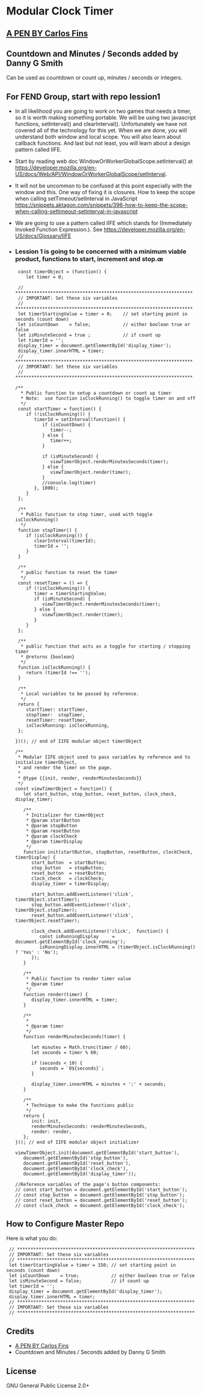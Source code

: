 # Modular Clock Timer
## [A PEN BY Carlos Fins](https://github.com/clockwerkz?tab=repositories)
## Countdown and Minutes / Seconds added by Danny G Smith

Can be used as countdown or count up, minutes / seconds or integers.

## For FEND Group, start with repo lession1 

- In all likelihood you are going to work on two games that needs a timer, so it is worth making something portable. We will be using two javascript functions, setInterval() and clearInterval().  Unfortunately we have not covered all of the technology for this yet.  When we are done, you will understand both window and local scope.  You will also learn about callback functions. And last but not least, you will learn about a design pattern called IIFE.

- Start by reading web doc WindowOrWorkerGlobalScope.setInterval() at https://developer.mozilla.org/en-US/docs/Web/API/WindowOrWorkerGlobalScope/setInterval.

- It will not be uncommon to be confused at this point especially with the window and this. One way of fixing it is closures. How to keep the scope when calling setTimeout/setInterval in JavaScript https://snippets.aktagon.com/snippets/396-how-to-keep-the-scope-when-calling-settimeout-setinterval-in-javascript

- We are going to use a pattern called IIFE which stands for (Immediately Invoked Function Expression.). See https://developer.mozilla.org/en-US/docs/Glossary/IIFE

- ### Lession 1 is going to be concerned with a minimum viable product, functions to start, increment and stop.œ
       
       const timerObject = (function() {
          let timer = 0;
    
       // ******************************************************************
       // IMPORTANT: Set these six variables
       // ******************************************************************
       let timerStartingValue = timer = 0;    // set starting point in seconds (count down)
       let isCountDown    = false;            // either boolean true or false
       let isMinuteSecond = true ;            // if count up
       let timerId = '';
       display_timer = document.getElementById('display_timer');
       display_timer.innerHTML = timer;
       // ******************************************************************
       // IMPORTANT: Set these six variables
       // ******************************************************************
    
      /**
        * Public function to setup a countdown or count up timer
        * Note:  use function isClockRunning() to toggle timer on and off
        */
       const startTimer = function() {
          if (!isClockRunning()) {
             timerId = setInterval(function() {
                if (isCountDown) {
                   timer--;
                } else {
                   timer++;
                }
    
                if (isMinuteSecond) {
                   viewTimerObject.renderMinutesSeconds(timer);
                } else {
                   viewTimerObject.render(timer);
                }
                //console.log(timer)
             }, 1000);
          }
       };
    
       /**
        * Public function to stop timer, used with toggle isClockRunning()
        */
       function stopTimer() {
          if (isClockRunning()) {
             clearInterval(timerId);
             timerId = '';
          }
       }
    
       /**
        * public function to reset the timer
        */
       const resetTimer = () => {
          if (!isClockRunning()) {
             timer = timerStartingValue;
             if (isMinuteSecond) {
                viewTimerObject.renderMinutesSeconds(timer);
             } else {
                viewTimerObject.render(timer);
             }
          }
       };
    
       /**
        * public function that acts as a toggle for starting / stopping timer
        * @returns {boolean}
        */
       function isClockRunning() {
          return (timerId !== '');
       }
    
       /**
        * Local variables to be passed by reference.
        */
       return {
          startTimer: startTimer,
          stopTimer:  stopTimer,
          resetTimer: resetTimer,
          isClockRunning: isClockRunning,
       };
    
      })(); // end of IIFE modular object timerObject
      
      /**
       * Modular IIFE object used to pass variables by reference and to initialize timerObject,
       * and render the timer on the page.
       *
       * @type {{init, render, renderMinutesSeconds}}
       */
      const viewTimerObject = function() {
         let start_button, stop_button, reset_button, clock_check, display_timer;
      
         /**
          * Initializer for timerObject
          * @param startButton
          * @param stopButton
          * @param resetButton
          * @param clockCheck
          * @param timerDisplay
          */
         function init(startButton, stopButton, resetButton, clockCheck, timerDisplay) {
            start_button  = startButton;
            stop_button   = stopButton;
            reset_button  = resetButton;
            clock_check   = clockCheck;
            display_timer = timerDisplay;
      
            start_button.addEventListener('click', timerObject.startTimer);
            stop_button.addEventListener('click',  timerObject.stopTimer);
            reset_button.addEventListener('click', timerObject.resetTimer);
      
            clock_check.addEventListener('click',  function() {
               const isRunningDisplay     = document.getElementById('clock_running');
               isRunningDisplay.innerHTML = (timerObject.isClockRunning()    ? 'Yes' : 'No');
            });
         }
      
         /**
          * Public function to render timer value
          * @param timer
          */
         function render(timer) {
            display_timer.innerHTML = timer;
         }
      
         /**
          *
          * @param timer
          */
         function renderMinutesSeconds(timer) {
      
            let minutes = Math.trunc(timer / 60);
            let seconds = timer % 60;
      
            if (seconds < 10) {
               seconds = `0${seconds}`;
            }
      
            display_timer.innerHTML = minutes + ':' + seconds;
         }
      
         /**
          * Technique to make the functions public
          */
         return {
            init: init,
            renderMinutesSeconds: renderMinutesSeconds,
            render: render,
         };
      }(); // end of IIFE modular object initializer
      
      viewTimerObject.init(document.getElementById('start_button'),
         document.getElementById('stop_button'),
         document.getElementById('reset_button'),
         document.getElementById('clock_check'),
         document.getElementById('display_timer'));
      
      //Reference variables of the page's button components:
      // const start_button = document.getElementById('start_button');
      // const stop_button  = document.getElementById('stop_button');
      // const reset_button = document.getElementById('reset_button');
      // const clock_check  = document.getElementById('clock_check');



## How to Configure Master Repo

Here is what you do:

     // ******************************************************************
     // IMPORTANT: Set these six variables
     // ******************************************************************
     let timerStartingValue = timer = 150; // set starting point in seconds (count down)
     let isCountDown    = true;            // either boolean true or false
     let isMinuteSecond = false;           // if count up
     let timerId = '';
     display_timer = document.getElementById('display_timer');
     display_timer.innerHTML = timer;
     // ******************************************************************
     // IMPORTANT: Set these six variables
     // ******************************************************************

## Credits
- [A PEN BY Carlos Fins](https://github.com/clockwerkz?tab=repositories)
- Countdown and Minutes / Seconds added by Danny G Smith

## License 

GNU General Public License 2.0+
